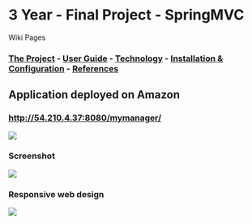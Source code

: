 # 3 Year - Final Project - SpringMVC

Wiki Pages
### [The Project](https://github.com/alexpt2000gmit/3Year_Project_SpringMVC_Manage_Dashboard/wiki)   -   [User Guide](https://github.com/alexpt2000gmit/3Year_Project_SpringMVC_Manage_Dashboard/wiki/User-Guide)   -   [Technology](https://github.com/alexpt2000gmit/3Year_Project_SpringMVC_Manage_Dashboard/wiki/Technology)   -   [Installation & Configuration](https://github.com/alexpt2000gmit/3Year_Project_SpringMVC_Manage_Dashboard/wiki/Installation-&-Configuration)   -   [References](https://github.com/alexpt2000gmit/3Year_Project_SpringMVC_Manage_Dashboard/wiki/References) 



## Application deployed on Amazon
### http://54.210.4.37:8080/mymanager/
![](https://a0.awsstatic.com/main/images/logos/aws_logo_179x109.gif)




### Screenshot
![](https://github.com/alexpt2000gmit/3Year_Project_SpringMVC_Manage_Dashboard/blob/master/screenshot/initial.gif)



### Responsive web design
![](https://github.com/alexpt2000gmit/3Year_Project_SpringMVC_Manage_Dashboard/blob/master/screenshot/phone.png)



